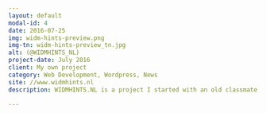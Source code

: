 ```yaml
---
layout: default
modal-id: 4
date: 2016-07-25
img: widm-hints-preview.png
img-tn: widm-hints-preview_tn.jpg
alt: (@WIDMHINTS_NL)
project-date: July 2016
client: My own project
category: Web Development, Wordpress, News
site: //www.widmhints.nl
description: WIDMHINTS.NL is a project I started with an old classmate, we both enjoyed the TV-Show 'Wie Is De Mol' and started working together to make a website that serves news pages to other fans of the series. In a year it has grown quite fast with over 7k followers on Facebook.

---
```

